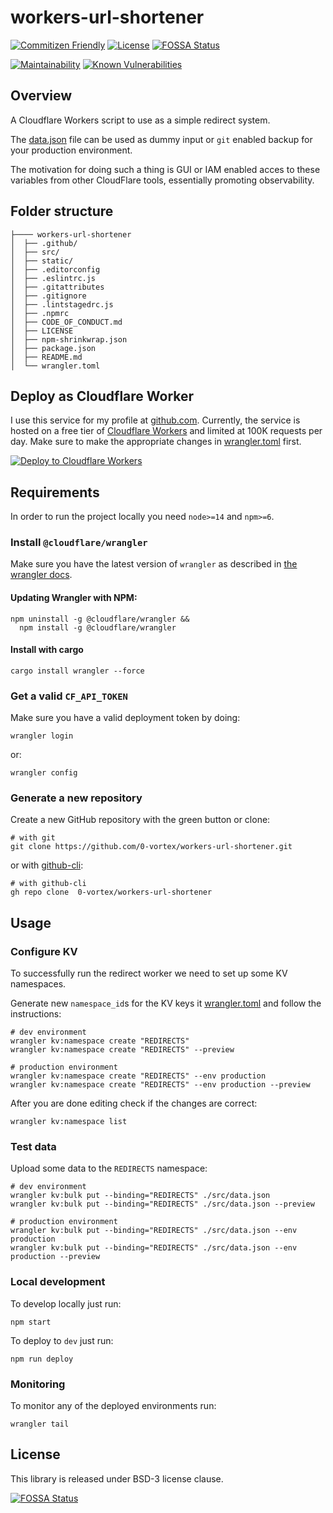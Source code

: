 # workers-url-shortener

[![Commitizen Friendly](https://img.shields.io/badge/commitizen-friendly-brightgreen.svg)](http://commitizen.github.io/cz-cli/)
 [![License](https://img.shields.io/github/license/0-vortex/workers-url-shortener)](./LICENSE)
 [![FOSSA Status](https://app.fossa.com/api/projects/git%2Bgithub.com%2F0-vortex%2Fworkers-url-shortener.svg?type=shield)](https://app.fossa.com/projects/git%2Bgithub.com%2F0-vortex%2Fworkers-url-shortener?ref=badge_shield)

[![Maintainability](https://api.codeclimate.com/v1/badges/26ea74df7c6fe2f18438/maintainability)](https://codeclimate.com/github/0-vortex/workers-url-shortener/maintainability)
 [![Known Vulnerabilities](https://snyk.io/test/github/0-vortex/workers-url-shortener/badge.svg)](https://snyk.io/test/github/0-vortex/workers-url-shortener)

## Overview

A Cloudflare Workers script to use as a simple redirect system.

The [data.json](./src/data.json) file can be used as dummy input or ``git`` enabled backup for your production environment.

The motivation for doing such a thing is GUI or IAM enabled acces to these variables from other CloudFlare tools, essentially promoting observability.

## Folder structure

```
├──── workers-url-shortener
│  ├── .github/
│  ├── src/
│  ├── static/
│  ├── .editorconfig
│  ├── .eslintrc.js
│  ├── .gitattributes
│  ├── .gitignore
│  ├── .lintstagedrc.js
│  ├── .npmrc
│  ├── CODE_OF_CONDUCT.md
│  ├── LICENSE
│  ├── npm-shrinkwrap.json
│  ├── package.json
│  ├── README.md
│  └── wrangler.toml
```

##  Deploy as Cloudflare Worker

I use this service for my profile at [github.com](https://github.com/0-vortex). Currently, the service is hosted on a free tier of [Cloudflare Workers](https://workers.cloudflare.com/) and limited at 100K requests per day.
Make sure to make the appropriate changes in [wrangler.toml](./wrangler.toml) first.

[![Deploy to Cloudflare Workers](https://deploy.workers.cloudflare.com/button)](https://deploy.workers.cloudflare.com/?url=https://github.com/0-vortex/workers-url-shortener)

## Requirements

In order to run the project locally you need ``node>=14`` and ``npm>=6``. 

### Install ``@cloudflare/wrangler``

Make sure you have the latest version of ``wrangler`` as described in [the wrangler docs](https://developers.cloudflare.com/workers/cli-wrangler/install-update).

#### Updating Wrangler with NPM:

```shell
npm uninstall -g @cloudflare/wrangler && 
  npm install -g @cloudflare/wrangler 
```

#### Install with cargo

```shell
cargo install wrangler --force
```

### Get a valid ``CF_API_TOKEN``

Make sure you have a valid deployment token by doing: 

```shell
wrangler login 
```

or:

```shell
wrangler config 
```

### Generate a new repository

Create a new GitHub repository with the green button or clone:

```shell
# with git
git clone https://github.com/0-vortex/workers-url-shortener.git
```

or with [github-cli](https://cli.github.com):

```shell
# with github-cli
gh repo clone  0-vortex/workers-url-shortener
```

## Usage

### Configure KV

To successfully run the redirect worker we need to set up some KV namespaces.

Generate new `namespace_id`s for the KV keys it [wrangler.toml](./wrangler.toml) and follow the instructions:

```shell
# dev environment
wrangler kv:namespace create "REDIRECTS"
wrangler kv:namespace create "REDIRECTS" --preview
```

```shell
# production environment
wrangler kv:namespace create "REDIRECTS" --env production
wrangler kv:namespace create "REDIRECTS" --env production --preview
```

After you are done editing check if the changes are correct:

```shell
wrangler kv:namespace list
```

### Test data

Upload some data to the ``REDIRECTS`` namespace:

```shell
# dev environment
wrangler kv:bulk put --binding="REDIRECTS" ./src/data.json
wrangler kv:bulk put --binding="REDIRECTS" ./src/data.json --preview
```

```shell
# production environment
wrangler kv:bulk put --binding="REDIRECTS" ./src/data.json --env production
wrangler kv:bulk put --binding="REDIRECTS" ./src/data.json --env production --preview
```

### Local development

To develop locally just run:

```shell
npm start
```

To deploy to ``dev`` just run:

```shell
npm run deploy
```

### Monitoring

To monitor any of the deployed environments run:

```shell
wrangler tail
```

## License

This library is released under BSD-3 license clause.

[![FOSSA Status](https://app.fossa.com/api/projects/git%2Bgithub.com%2F0-vortex%2Fworkers-url-shortener.svg?type=large)](https://app.fossa.com/projects/git%2Bgithub.com%2F0-vortex%2Fworkers-url-shortener?ref=badge_large)
